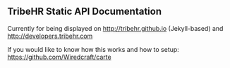 ## TribeHR Static API Documentation

Currently for being displayed on http://tribehr.github.io (Jekyll-based) and http://developers.tribehr.com

If you would like to know how this works and how to setup: https://github.com/Wiredcraft/carte